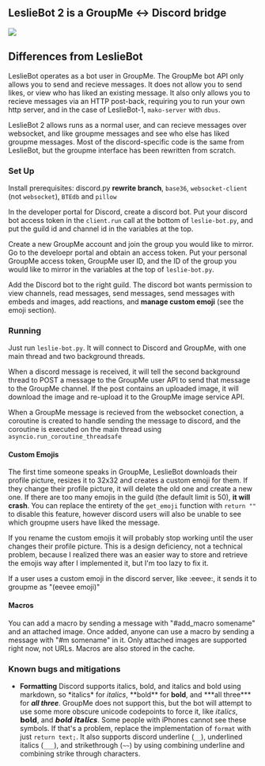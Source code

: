 ## LeslieBot 2 is a GroupMe ↔ Discord bridge

![](ss.png)

## Differences from LeslieBot

LeslieBot operates as a bot user in GroupMe. The GroupMe bot API only allows you to send and recieve messages. It does not allow you to send likes, or view who has liked an existing message. It also only allows you to recieve messages via an HTTP post-back, requiring you to run your own http server, and in the case of LeslieBot-1, `mako-server` with `dbus`. 

LeslieBot 2 allows runs as a normal user, and can recieve messages over websocket, and like groupme messages and see who else has liked groupme messages. Most of the discord-specific code is the same from LeslieBot, but the groupme interface has been rewritten from scratch.

### Set Up

Install prerequisites: discord.py **rewrite branch**, `base36`, `websocket-client` (not `websocket`), `BTEdb` and `pillow`

In the developer portal for Discord, create a discord bot. Put your discord bot access token in the `client.run` call at the bottom of `leslie-bot.py`, and put the guild id and channel id in the variables at the top.

Create a new GroupMe account and join the group you would like to mirror. Go to the develoepr portal and obtain an access token. Put your personal GroupMe access token, GroupMe user ID, and the ID of the group you would like to mirror in the variables at the top of `leslie-bot.py`.

Add the Discord bot to the right guild. The discord bot wants permission to view channels, read messages, send messages, send messages with embeds and images, add reactions, and **manage custom emoji** (see the emoji section).

### Running

Just run `leslie-bot.py`. It will connect to Discord and GroupMe, with one main thread and two background threads.

When a discord message is received, it will tell the second background thread to POST a message to the GroupMe user API to send that message to the GroupMe channel. If the post contains an uploaded image, it will download the image and re-upload it to the GroupMe image service API.

When a GroupMe message is recieved from the websocket conection, a coroutine is created to handle sending the message to discord, and the coroutine is executed on the main thread using `asyncio.run_coroutine_threadsafe`

#### Custom Emojis

The first time someone speaks in GroupMe, LeslieBot downloads their profile picture, resizes it to 32x32 and creates a custom emoji for them. If they change their profile picture, it will delete the old one and create a new one. If there are too many emojis in the guild (the default limit is 50), **it will crash**. You can replace the entirety of the `get_emoji` function with `return ""` to disable this feature, however discord users will also be unable to see which groupme users have liked the message.

If you rename the custom emojis it will probably stop working until the user changes their profile picture. This is a design deficiency, not a technical problem, because I realized there was an easier way to store and retrieve the emojis way after I implemented it, but I'm too lazy to fix it.

If a user uses a custom emoji in the discord server, like :eevee:, it sends it to groupme as "(eevee emoji)"

#### Macros

You can add a macro by sending a message with "#add\_macro somename" and an attached image. Once added, anyone can use a macro by sending a message with "#m somename" in it. Only attached images are supported right now, not URLs. Macros are also stored in the cache.

### Known bugs and mitigations

- **Formatting** Discord supports italics, bold, and italics and bold using markdown, so \*italics\* for *italics*, \*\*bold\*\* for **bold**, and \*\*\*all three\*\*\* for ***all three***. GroupMe does not support this, but the bot will attempt to use some more obscure unicode codepoints to force it, like 𝘪𝘵𝘢𝘭𝘪𝘤𝘴, 𝗯𝗼𝗹𝗱, and 𝙗𝙤𝙡𝙙 𝙞𝙩𝙖𝙡𝙞𝙘𝙨. Some people with iPhones cannot see these symbols. If that's a problem, replace the implementation of `format` with just `return text;`. It also supports discord underline (`__`), underlined italics (`___`), and strikethrough (`~~`) by using combining underline and combining strike through characters.
